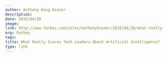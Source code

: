 ```yaml
---
author: Anthony Wing Kosner
description:
date: 2015/04/20
image:
link: http://www.forbes.com/sites/anthonykosner/2015/04/20/what-really-scares-tech-leaders-about-artificial-intelligence/
org: Forbes
tags:
title: What Really Scares Tech Leaders About Artificial Intelligence?
type: link
---
```

